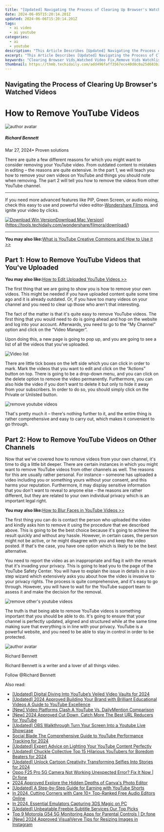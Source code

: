 ```yaml
---
title: "[Updated] Navigating the Process of Clearing Up Browser's Watched Videos"
date: 2024-06-05T15:20:14.201Z
updated: 2024-06-06T15:20:14.201Z
tags:
  - ai video
  - ai youtube
categories:
  - ai
  - youtube
description: "This Article Describes [Updated] Navigating the Process of Clearing Up Browser's Watched Videos"
excerpt: "This Article Describes [Updated] Navigating the Process of Clearing Up Browser's Watched Videos"
keywords: "Clearing Browser Vids,Watched Video Fix,Remove Vids Watchlist,Delete Browsing History,Clean Video Queue,Unblock Web Videos,Erase Cookies From Vid"
thumbnail: https://thmb.techidaily.com/add496faff3567ece40d0c0a25d683b37093fb191cb1e756a607d3720738205f.png
---
```


## Navigating the Process of Clearing Up Browser's Watched Videos

# How to Remove YouTube Videos

![author avatar](https://images.wondershare.com/filmora/article-images/richard-bennett.jpg)

##### Richard Bennett

 Mar 27, 2024• Proven solutions

 There are quite a few different reasons for which you might want to consider removing your YouTube video. From outdated content to mistakes in editing – the reasons are quite extensive. In the part 1, we will teach you how to remove your own videos on YouTube and things you should note when removing. The part 2 will tell you how to remove the videos from other YouTube channel.

---

 If you need more advanced features like PIP, Green Screen, or audio mixing, check this easy to use and powerful video editor-[Wondershare Filmora](https://tools.techidaily.com/wondershare/filmora/download/), and ignite your video by clicks.

[![Download Win Version](https://images.wondershare.com/filmora/guide/download-btn-win.jpg)](https://tools.techidaily.com/wondershare/filmora/download/)[Download Mac Version](https://images.wondershare.com/filmora/guide/download-btn-mac.jpg)](https://tools.techidaily.com/wondershare/filmora/download/)

---

**You may also like:**[What is YouTube Creative Commons and How to Use it >>](https://tools.techidaily.com/wondershare/filmora/download/)

## Part 1: How to Remove YouTube Videos that You've Uploaded

**You may also like:**[How to Edit Uploaded YouTube Videos >>](https://tools.techidaily.com/wondershare/filmora/download/)

 The first thing that we are going to show you is how to remove your own videos. This might be needed if you have uploaded content quite some time ago and it is already outdated. Or, if you have too many videos on your channel and you need to clear up those who aren't that interesting.

 The fact of the matter is that it's quite easy to remove YouTube videos. The first thing that you would need to do is going ahead and hop on the website and log into your account. Afterwards, you need to go to the “My Channel” option and click on the “Video Manager”.

 Upon doing this, a new page is going to pop up, and you are going to see a list of all the videos that you've uploaded.

![Video list](https://images.wondershare.com/filmora/article-images/edit-youtube-video-basic-description-3.jpg)

 There are little tick boxes on the left side which you can click in order to mark. Mark the videos that you want to edit and click on the “Actions” button on top. There is going to be a drop-down menu, and you can click on the delete option to remove the video permanently. Furthermore, you can also hide the video if you don't want to delete it but only to hide it away from your subscribers. In order to do so, you should simply click on the Private or Unlisted button.

![remove youtube videos](https://images.wondershare.com/how-to-remove-youtube-videos.jpg)

 That's pretty much it – there's nothing further to it, and the entire thing is rather comprehensive and easy to carry out, which makes it convenient to go through.

## Part 2: How to Remove YouTube Videos on Other Channels

 Now that we've covered how to remove videos from your own channel, it's time to dig a little bit deeper. There are certain instances in which you might want to remove YouTube videos from other channels as well. The reasons for this are usually rather personal. For instance – someone has uploaded a video including you or something yours without your consent, and this harms your reputation. Furthermore, it may display sensitive information that you don't want to reveal to anyone else – the reasons are rather different, but they are related to your own individual privacy which is an important legal right.

**You may also like:**[How to Blur Faces in YouTube Videos >>](https://tools.techidaily.com/wondershare/filmora/download/)

 The first thing you can do is contact the person who uploaded the video and kindly asks him to remove it using the procedure that we described above. This is going to be the best choice because it's going to achieve the result quickly and without any hassle. However, in certain cases, the person might not be active, or he might disagree with you and keep the video posted. If that's the case, you have one option which is likely to be the best alternative.

 You need to report the video as an inappropriate and flag it with the remark that it's invading your privacy. This is going to lead you to the page of the YouTube Safety Center. You will have to explain the issue in details in a six-step wizard which extensively asks you about how the video is invasive to your privacy rights. The process is quite comprehensive, and it's easy to go through. However, you will have to wait for the YouTube support team to assess it and make the decision for the removal.

![remove other's youtube videos](https://images.wondershare.com/filmora/article-images/remove-youtube-videos-1.jpg)

 The truth is that being able to remove YouTube videos is something important that you should be able to do. It's going to ensure that your channel is perfectly updated, aligned and structured while at the same time making sure that everything is in line with your privacy. YouTube is a powerful website, and you need to be able to stay in control in order to be protected.

![author avatar](https://images.wondershare.com/filmora/article-images/richard-bennett.jpg)

Richard Bennett

Richard Bennett is a writer and a lover of all things video.

Follow @Richard Bennett

<span class="atpl-alsoreadstyle">Also read:</span>
<div><ul>
<li><a href="https://facebook-video-share.techidaily.com/updated-digital-diving-into-youtubes-veiled-video-vaults-for-2024/"><u>[Updated] Digital Diving Into YouTube’s Veiled Video Vaults for 2024</u></a></li>
<li><a href="https://facebook-video-share.techidaily.com/updated-2024-approved-building-your-brand-with-brilliant-educational-videos-a-guide-to-youtube-excellence/"><u>[Updated] 2024 Approved  Building Your Brand with Brilliant Educational Videos  A Guide to YouTube Excellence</u></a></li>
<li><a href="https://facebook-video-share.techidaily.com/new-video-platforms-clash-a-youtube-vs-dailymention-comparison/"><u>[New] Video Platforms Clash  A YouTube Vs. DailyMention Comparison</u></a></li>
<li><a href="https://facebook-video-share.techidaily.com/new-2024-approved-cut-down-catch-more-the-best-url-reducers-for-youtube/"><u>[New] 2024 Approved  Cut Down, Catch More  The Best URL Reducers for YouTube</u></a></li>
<li><a href="https://facebook-video-share.techidaily.com/updated-obs-walkthrough-turn-your-screen-into-a-youtube-live-showcase/"><u>[Updated] OBS Walkthrough  Turn Your Screen Into a Youtube Live Showcase</u></a></li>
<li><a href="https://facebook-video-share.techidaily.com/social-blade-the-comprehensive-guide-to-youtube-performance-tracking-for-2024/"><u>Social Blade  The Comprehensive Guide to YouTube Performance Tracking for 2024</u></a></li>
<li><a href="https://facebook-video-share.techidaily.com/updated-expert-advice-on-lighting-your-youtube-content-perfectly/"><u>[Updated] Expert Advice on Lighting Your YouTube Content Perfectly</u></a></li>
<li><a href="https://facebook-video-share.techidaily.com/updated-chuckle-collective-top-15-hilarious-youtubers-for-boredom-beaters-for-2024/"><u>[Updated] Chuckle Collective  Top 15 Hilarious YouTubers for Boredom Beaters for 2024</u></a></li>
<li><a href="https://snapchat-videos.techidaily.com/updated-unlock-cartoon-creativity-transforming-selfies-into-stories-for-2024/"><u>[Updated] Unlock Cartoon Creativity  Transforming Selfies Into Stories for 2024</u></a></li>
<li><a href="https://fix-guide.techidaily.com/oppo-f25-pro-5g-camera-not-working-unexpected-error-fix-it-now-drfone-by-drfone-fix-android-problems-fix-android-problems/"><u>Oppo F25 Pro 5G Camera Not Working Unexpected Error? Fix It Now | Dr.fone</u></a></li>
<li><a href="https://some-knowledge.techidaily.com/2024-approved-explore-the-hidden-depths-of-canvas-photo-editor/"><u>2024 Approved  Explore the Hidden Depths of Canva's Photo Editor</u></a></li>
<li><a href="https://youtube-video-recordings.techidaily.com/updated-a-step-by-step-guide-for-earning-with-youtube-shorts/"><u>[Updated] A Step-by-Step Guide for Earning with YouTube Shorts</u></a></li>
<li><a href="https://sound-tweaking.techidaily.com/in-2024-cutting-corners-with-care-10plus-top-ranked-free-audio-editors-online/"><u>In 2024, Cutting Corners with Care 10+ Top-Ranked Free Audio Editors Online</u></a></li>
<li><a href="https://visual-screen-recording.techidaily.com/in-2024-essential-emulators-capturing-3ds-magic-on-pc/"><u>In 2024, Essential Emulators Capturing 3DS Magic on PC</u></a></li>
<li><a href="https://some-skills.techidaily.com/updated-unbeatable-freebie-subtitle-services-our-top-picks/"><u>[Updated] Unbeatable Freebie Subtitle Services  Our Top Picks</u></a></li>
<li><a href="https://android-location-track.techidaily.com/top-9-motorola-g54-5g-monitoring-apps-for-parental-controls-drfone-by-drfone-virtual-android/"><u>Top 9 Motorola G54 5G Monitoring Apps for Parental Controls | Dr.fone</u></a></li>
<li><a href="https://instagram-video-files.techidaily.com/new-2024-approved-visualverve-tips-for-resizing-images-in-instagram/"><u>[New] 2024 Approved  VisualVerve  Tips for Resizing Images in Instagram</u></a></li>
</ul></div>

<ins class="adsbygoogle"
      style="display:block"
      data-ad-client="ca-pub-7571918770474297"
      data-ad-slot="8358498916"
      data-ad-format="auto"
      data-full-width-responsive="true"></ins>